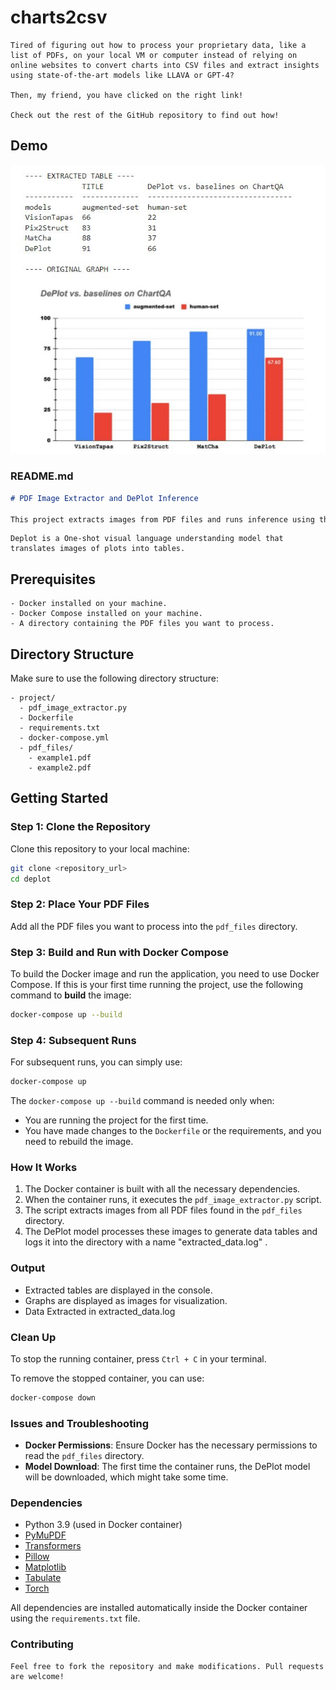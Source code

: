 # charts2csv
```
Tired of figuring out how to process your proprietary data, like a list of PDFs, on your local VM or computer instead of relying on online websites to convert charts into CSV files and extract insights using state-of-the-art models like LLAVA or GPT-4?

Then, my friend, you have clicked on the right link!

Check out the rest of the GitHub repository to find out how!
```
## Demo

![Demo Image](https://raw.githubusercontent.com/Aaryaveerkrishna23/charts2csv/main/demo2.png)


### README.md

```markdown
# PDF Image Extractor and DePlot Inference

This project extracts images from PDF files and runs inference using the [DePlot](https://huggingface.co/google/deplot) model to generate data tables from graph images. The setup uses Docker and Docker Compose to simplify deployment and make it easy to get started.
```
```
Deplot is a One-shot visual language understanding model that translates images of plots into tables.

```
## Prerequisites
```
- Docker installed on your machine.
- Docker Compose installed on your machine.
- A directory containing the PDF files you want to process.
```

## Directory Structure

Make sure to use the following directory structure:

```
- project/
  - pdf_image_extractor.py
  - Dockerfile
  - requirements.txt
  - docker-compose.yml
  - pdf_files/
    - example1.pdf
    - example2.pdf

```

## Getting Started

### Step 1: Clone the Repository

Clone this repository to your local machine:

```bash
git clone <repository_url>
cd deplot
```

### Step 2: Place Your PDF Files

Add all the PDF files you want to process into the `pdf_files` directory.

### Step 3: Build and Run with Docker Compose

To build the Docker image and run the application, you need to use Docker Compose. If this is your first time running the project, use the following command to **build** the image:

```bash
docker-compose up --build
```

### Step 4: Subsequent Runs

For subsequent runs, you can simply use:

```bash
docker-compose up
```

The `docker-compose up --build` command is needed only when:
- You are running the project for the first time.
- You have made changes to the `Dockerfile` or the requirements, and you need to rebuild the image.

### How It Works

1. The Docker container is built with all the necessary dependencies.
2. When the container runs, it executes the `pdf_image_extractor.py` script.
3. The script extracts images from all PDF files found in the `pdf_files` directory.
4. The DePlot model processes these images to generate data tables and logs it into the directory with a name "extracted_data.log" .

### Output

- Extracted tables are displayed in the console.
- Graphs are displayed as images for visualization.
- Data Extracted in extracted_data.log
  
### Clean Up

To stop the running container, press `Ctrl + C` in your terminal.

To remove the stopped container, you can use:

```bash
docker-compose down
```

### Issues and Troubleshooting

- **Docker Permissions**: Ensure Docker has the necessary permissions to read the `pdf_files` directory.
- **Model Download**: The first time the container runs, the DePlot model will be downloaded, which might take some time.

### Dependencies

- Python 3.9 (used in Docker container)
- [PyMuPDF](https://pymupdf.readthedocs.io/en/latest/)
- [Transformers](https://huggingface.co/docs/transformers/index)
- [Pillow](https://pillow.readthedocs.io/en/stable/)
- [Matplotlib](https://matplotlib.org/)
- [Tabulate](https://pypi.org/project/tabulate/)
- [Torch](https://pytorch.org/)

All dependencies are installed automatically inside the Docker container using the `requirements.txt` file.

### Contributing
```
Feel free to fork the repository and make modifications. Pull requests are welcome!
```

